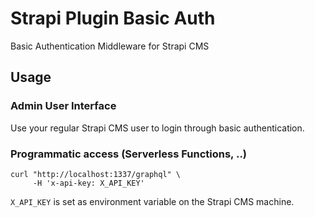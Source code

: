 # Strapi Plugin Basic Auth
Basic Authentication Middleware for Strapi CMS

## Usage
### Admin User Interface
Use your regular Strapi CMS user to login through basic authentication.

### Programmatic access (Serverless Functions, ..)
```
curl "http://localhost:1337/graphql" \
     -H 'x-api-key: X_API_KEY'
```

`X_API_KEY` is set as environment variable on the Strapi CMS machine.
